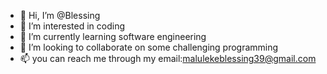 - 👋 Hi, I’m @Blessing
- 👀 I’m interested in coding 
- 🌱 I’m currently learning software engineering 
- 💞️ I’m looking to collaborate on some challenging programming 
- 📫 you can reach me through my email:malulekeblessing39@gmail.com 

<!---
AlphaD1/AlphaD1 is a ✨ special ✨ repository because its `README.md` (this file) appears on your GitHub profile.
You can click the Preview link to take a look at your changes.
--->
